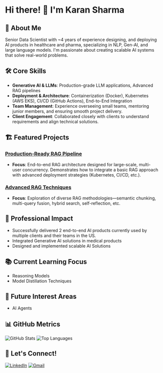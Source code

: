 # Hi there! 👋 I'm Karan Sharma

## 🤖 About Me
Senior Data Scientist with ~4 years of experience designing, and deploying AI products in healthcare and pharma, specializing in NLP, Gen-AI, and large language models. I'm passionate about creating scalable AI systems that solve real-world problems.

## 🛠️ Core Skills
- **Generative AI & LLMs**: Production-grade LLM applications, Advanced RAG pipelines
- **Deployment & Architecture**: Containerization (Docker), Kubernetes (AWS EKS), CI/CD (GitHub Actions), End-to-End Integration
- **Team Management**: Experience overseeing small teams, mentoring junior members, and ensuring smooth project delivery.
- **Client Engagement**: Collaborated closely with clients to understand requirements and align technical solutions.

## 🏗️ Featured Projects
### [Production-Ready RAG Pipeline](https://github.com/KaranSharma18/Production-ready-RAG-pipeline-with-Deployment)
- **Focus**: End-to-end RAG architecture designed for large-scale, multi-user concurrency. Demonstrates how to integrate a basic RAG approach with advanced deployment strategies (Kubernetes, CI/CD, etc.).

### [Advanced RAG Techniques](https://github.com/KaranSharma18/Depth_and_Breadth_of_rag_techniques)
- **Focus**: Exploration of diverse RAG methodologies—semantic chunking, multi-query fusion, hybrid search, self-reflection, etc.

## 🚀 Professional Impact
- Successfully delivered 2 end-to-end AI products currently used by multiple clients and their teams in the US.
- Integrated Generative AI solutions in medical products
- Designed and implemented scalable AI Solutions

## 📚 Current Learning Focus
- Reasoning Models
- Model Distillation Techniques

## 🔭 Future Interest Areas
- AI Agents

## 📊 GitHub Metrics
![GitHub Stats](https://github-readme-stats.vercel.app/api?username=KaranSharma18&show_icons=true&theme=radical)
![Top Languages](https://github-readme-stats.vercel.app/api/top-langs/?username=KaranSharma18&layout=compact&theme=radical)

## 🤝 Let's Connect!
[![LinkedIn](https://img.shields.io/badge/LinkedIn-0077B5?style=for-the-badge&logo=linkedin&logoColor=white)](https://www.linkedin.com/in/karansharma18/)
[![Gmail](https://img.shields.io/badge/Gmail-D14836?style=for-the-badge&logo=gmail&logoColor=white)](mailto:karansharma.professional@gmail.com)
